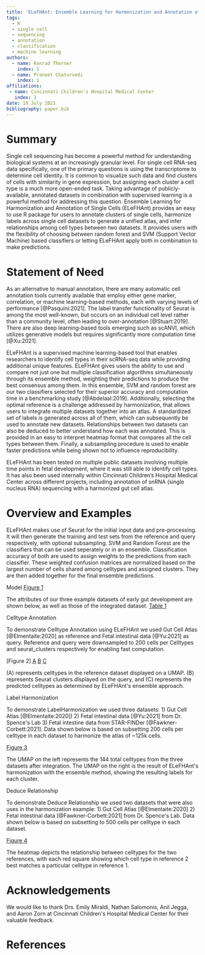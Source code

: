 ```yaml
---
title: 'ELeFHAnt: Ensemble Learning for Harmonization and Annotation of Single Cell Data'
tags:
  - R
  - single cell
  - sequencing
  - annotation
  - classification
  - machine learning
authors:
  - name: Konrad Thorner
    index: 1
  - name: Praneet Chaturvedi
    index: 1 
affiliations:
 - name: Cincinnati Children’s Hospital Medical Center
   index: 1
date: 19 July 2021
bibliography: paper.bib
---
```


# Summary 

Single cell sequencing has become a powerful method for understanding biological systems at an increasingly granular level. For single cell RNA-seq data specifically, one of the primary questions is using the transcriptome to determine cell identity. It is common to visualize such data and find clusters of cells with similarity in gene expression, but assigning each cluster a cell type is a much more open-ended task. Taking advantage of publicly-available, annotated datasets in combination with supervised learning is a powerful method for addressing this question. Ensemble Learning for Harmonization and Annotation of Single Cells (ELeFHAnt) provides an easy to use R package for users to annotate clusters of single cells, harmonize labels across single cell datasets to generate a unified atlas, and infer relationships among cell types between two datasets. It provides users with the flexibility of choosing between random forest and SVM (Support Vector Machine) based classifiers or letting ELeFHAnt apply both in combination to make predictions. 

# Statement of Need

As an alternative to manual annotation, there are many automatic cell annotation tools currently available that employ either gene marker, correlation, or machine learning-based methods, each with varying levels of performance [@Pasquini:2021]. The label transfer functionality of Seurat is among the most well-known, but occurs on an individual cell level rather than a community level, often leading to over-annotation [@Stuart:2019]. There are also deep learning-based tools emerging such as scANVI, which utilizes generative models but requires significantly more computation time [@Xu:2021]. 

ELeFHAnt is a supervised machine learning-based tool that enables researchers to identify cell types in their scRNA-seq data while providing additional unique features. ELeFHAnt gives users the ability to use and compare not just one but multiple classification algorithms simultaneously through its ensemble method, weighting their predictions to produce the best consensus among them. In this ensemble, SVM and random forest are our two classifiers selected for their superior accuracy and computation time in a benchmarking study [@Abdelaal:2019]. Additionally, selecting the optimal reference is a challenge addressed by harmonization, that allows users to integrate multiple datasets together into an atlas. A standardized set of labels is generated across all of them, which can subsequently be used to annotate new datasets. Relationships between two datasets can also be deduced to better understand how each was annotated. This is provided in an easy to interpret heatmap format that compares all the cell types between them. Finally, a subsampling procedure is used to enable faster predictions while being shown not to influence reproducibility.

ELeFHAnt has been tested on multiple public datasets involving multiple time points in fetal development, where it was still able to identify cell types. It has also been used internally within Cincinnati Children’s Hospital Medical Center across different projects, including annotation of snRNA (single nucleus RNA) sequencing with a harmonized gut cell atlas. 

# Overview and Examples

ELeFHAnt makes use of Seurat for the initial input data and pre-processing. It will then generate the training and test sets from the reference and query respectively, with optional subsampling. SVM and Random Forest are the classifiers that can be used seperately or in an ensemble. Classification accuracy of both are used to assign weights to the predictions from each classifier. These weighted confusion matrices are normalized based on the largest number of cells shared among celltypes and assigned clusters. They are then added together for the final ensemble predictions.

Model
[Figure 1](https://github.com/praneet1988/ELeFHAnt/blob/main/ELeFHAnt.png)

The attributes of our three example datasets of early gut development are shown below, as well as those of the integrated dataset.
[Table 1](https://github.com/praneet1988/ELeFHAnt/blob/main/Examples/gut_datasets.png)

Celltype Annotation

To demonstrate Celltype Annotation using ELeFHAnt we used Gut Cell Atlas [@Elmentaite:2020] as reference and Fetal intestinal data [@Yu:2021] as query. Reference and query were downsampled to 200 cells per Celltypes and seurat_clusters respectively for enabling fast computation.

[Figure 2]
[A](https://github.com/praneet1988/ELeFHAnt/blob/main/Examples/GutCell_Reference.png)
[B](https://github.com/praneet1988/ELeFHAnt/blob/main/Examples/FetalIntestine_SpenceLab_Query.png)
[C](https://github.com/praneet1988/ELeFHAnt/blob/main/Examples/CelltypeAnnotation_Example2.png)

(A) represents celltypes in the reference dataset displayed on a UMAP. (B) represents Seurat clusters displayed on the query, and (C) represents the predicted celltypes as determined by ELeFHAnt's ensemble approach.

Label Harmonization

To demonstrate LabelHarmonization we used three datasets: 1) Gut Cell Atlas [@Elmentaite:2020]) 2) Fetal intestinal data [@Yu:2021] from Dr. Spence's Lab 3) Fetal intestine data from STAR-FINDer [@Fawkner-Corbett:2021].  Data shown below is based on subsetting 200 cells per celltype in each dataset to harmonize the atlas of ~125k cells.

[Figure 3](https://github.com/praneet1988/ELeFHAnt/blob/main/Examples/HarmonizationExample_ELeFHAnt.png)

The UMAP on the left represents the 144 total celltypes from the three datasets after integration. The UMAP on the right is the result of ELeFHAnt's harmonization with the ensemble method, showing the resulting labels for each cluster. 

Deduce Relationship

To demonstrate Deduce Relationship we used two datasets that were also uses in the harmonization example: 1) Gut Cell Atlas [@Elmentaite:2020] 2) Fetal intestinal data [@Fawkner-Corbett:2021] from Dr. Spence's Lab. Data shown below is based on subsetting to 500 cells per celltype in each dataset.

[Figure 4](https://github.com/praneet1988/ELeFHAnt/blob/main/Examples/DeduceRelationship_Example.png)

The heatmap depicts the relationship between celltypes for the two references, with each red square showing which cell type in reference 2 best matches a particular celltype in reference 1. 

# Acknowledgements

We would like to thank Drs. Emily Miraldi, Nathan Salomonis, Anil Jegga, and Aaron Zorn at Cincinnati Children's Hospital Medical Center for their valuable feedback. 

# References
